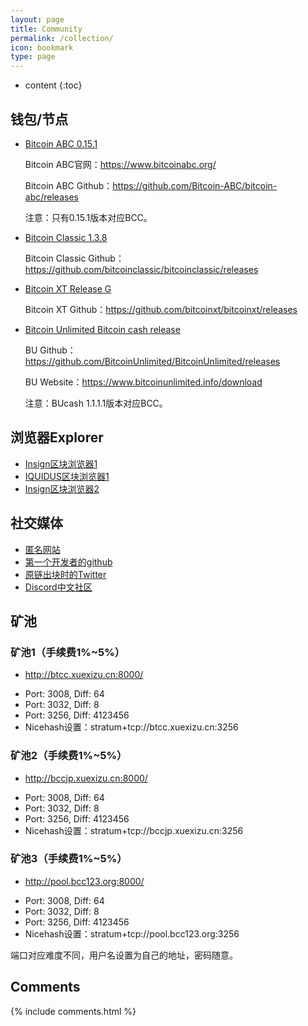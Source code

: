 ```yaml
---
layout: page
title: Community
permalink: /collection/
icon: bookmark
type: page
---
```


* content
{:toc}

## 钱包/节点

* [Bitcoin ABC 0.15.1](https://download.bitcoinabc.org/0.15.1/)

    Bitcoin ABC官网：https://www.bitcoinabc.org/
    
    Bitcoin ABC Github：https://github.com/Bitcoin-ABC/bitcoin-abc/releases
    
	注意：只有0.15.1版本对应BCC。

* [Bitcoin Classic 1.3.8](https://github.com/bitcoinclassic/bitcoinclassic/releases/tag/v1.3.8uahf) 

	Bitcoin Classic Github：https://github.com/bitcoinclassic/bitcoinclassic/releases
	
* [Bitcoin XT Release G](https://github.com/bitcoinxt/bitcoinxt/releases/tag/v0.11G2)

	Bitcoin XT Github：https://github.com/bitcoinxt/bitcoinxt/releases

* [Bitcoin Unlimited Bitcoin cash release](https://github.com/BitcoinUnlimited/BitcoinUnlimited/releases/tag/bucash1.1.1.1)

	 BU Github：https://github.com/BitcoinUnlimited/BitcoinUnlimited/releases
	
	 BU Website：https://www.bitcoinunlimited.info/download
	
	注意：BUcash 1.1.1.1版本对应BCC。
	

## 浏览器Explorer

* [Insign区块浏览器1](https://oldbcl.truevisionofsatoshi.com)
* [IQUIDUS区块浏览器1](http://explorer.bcc123.org:9000/)
* [Insign区块浏览器2](https://bcc55.bcc123.org/)

## 社交媒体

* [匿名网站](http://bitcoinclashic.org/)
* [第一个开发者的github](https://github.com/Bitcoin-Clashic)
* [原链出块时的Twitter](https://twitter.com/BitcoinClashic)
* [Discord中文社区](https://discord.gg/gZSjSax)

## 矿池

### 矿池1（手续费1%~5%）
* http://btcc.xuexizu.cn:8000/
- Port: 3008, Diff: 64
- Port: 3032, Diff: 8
- Port: 3256, Diff: 4123456
- Nicehash设置：stratum+tcp://btcc.xuexizu.cn:3256

### 矿池2（手续费1%~5%）
* http://bccjp.xuexizu.cn:8000/
- Port: 3008, Diff: 64
- Port: 3032, Diff: 8
- Port: 3256, Diff: 4123456
- Nicehash设置：stratum+tcp://bccjp.xuexizu.cn:3256

### 矿池3（手续费1%~5%）
* http://pool.bcc123.org:8000/
- Port: 3008, Diff: 64
- Port: 3032, Diff: 8
- Port: 3256, Diff: 4123456
- Nicehash设置：stratum+tcp://pool.bcc123.org:3256


端口对应难度不同，用户名设置为自己的地址，密码随意。


## Comments

{% include comments.html %}

